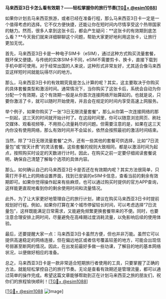 **马来西亚3日卡怎么看有效期？——轻松掌握你的旅行节奏[[TG💪+ @esim1088](https://t.me/s/esim1088)]**

如果你计划去马来西亚旅游，或者已经在准备行程，那么马来西亚3日卡一定是一个值得考虑的选择。它不仅方便快捷，还能让你在短时间内尽情享受这个热带国家的魅力。然而，很多人拿到这张卡后，都会产生疑问：**这张卡的有效期到底怎么看？**今天我们就来详细聊聊这个问题，帮助大家更好地利用这张卡，让旅行更加无忧。

首先，马来西亚3日卡是一种电子SIM卡（eSIM），通过这种方式购买流量套餐，既环保又便捷。与传统的实体SIM卡不同，eSIM不需要剪卡、换卡，直接下载到手机中即可使用。对于经常出国的人来说，这种形式非常友好，尤其适合像马来西亚这样短时间就能玩得尽兴的地方。

那么，马来西亚3日卡的有效期究竟是怎么计算的呢？其实，这主要取决于你购买的具体套餐类型和激活时间。通常情况下，当你购买了这张卡后，系统会自动为你分配一个有效期，这个有效期一般是从你首次连接网络开始算起的。也就是说，只要你激活了卡，就可以随时开始使用，并且会在规定的时间内享受高速上网服务。

举个例子，如果你购买了一张“3日无限流量套餐”，那么从你第一次连接网络的那一刻起，这三天的时间就开始计时了。在这段时间里，你可以随意浏览网页、刷社交媒体、观看视频等，不用担心流量耗尽的问题。但需要注意的是，如果在这三天内你没有使用网络，那么有效时间并不会延长，依然会按照最初的激活时间结束。

当然，除了“3日无限流量套餐”之外，还有一些其他的套餐可供选择，比如“7日流量包”或“按天计费”的灵活套餐。这些套餐的规则大致相同，都是以激活时间为起点，按照购买时设定的天数进行计时。因此，在购买之前一定要仔细阅读套餐说明，确保自己清楚了解每个选项的具体内容。

那么，如何确认自己的马来西亚3日卡是否还在有效期内呢？其实方法很简单，只需打开手机上的网络设置界面，找到已安装的eSIM卡信息，查看当前的剩余有效期即可。如果你觉得操作起来有些麻烦，也可以通过购买时提供的官方APP查询，这样能更直观地看到你的剩余使用时间和流量情况。

此外，为了让大家更好地管理自己的旅行计划，建议在购买马来西亚3日卡时提前规划好行程。例如，如果你打算在某个城市停留较长时间，可以考虑选择“7日流量包”，这样既能满足日常需求，又能避免频繁更换套餐带来的不便。同时，也要注意合理安排上网时间，尽量避免在高峰期过度消耗流量，以免影响后续的使用体验。

最后，还要提醒大家一点：马来西亚3日卡虽然方便，但也并非万能。虽然它可以提供高速稳定的网络连接，但在偏远地区或者信号覆盖较差的地方，可能会出现信号弱甚至断网的情况。因此，在出发前最好多做一些功课，了解目的地的基本网络状况，以便做好相应的准备。

总之，马来西亚3日卡是一款非常适合短期旅行者使用的工具，只要掌握了正确的方法，就能轻松掌控自己的旅行节奏。无论是查看有效期还是管理流量，都可以通过简单的操作完成。希望这篇文章能够帮助到正在计划马来西亚之旅的朋友们，祝你们的旅程愉快顺利！[[TG💪+ @esim1088](https://t.me/s/esim1088)]

[[TG💪+ @esim1088](https://t.me/s/esim1088) ![Image](https://i.postimg.cc/4NQfJmqS/Snipaste-2025-05-13-00-14-12.png)]